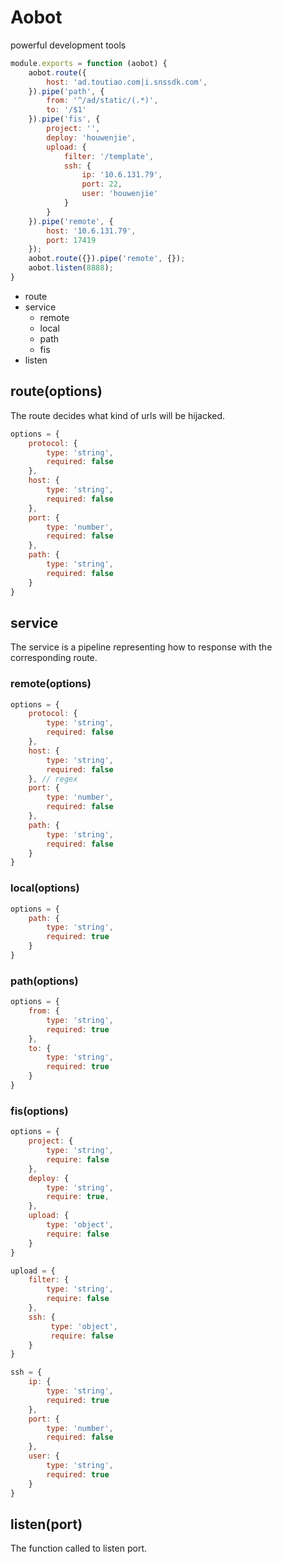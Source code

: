 # Aobot
powerful development tools

```js
module.exports = function (aobot) {
    aobot.route({
        host: 'ad.toutiao.com|i.snssdk.com',
    }).pipe('path', {
        from: '^/ad/static/(.*)',
        to: '/$1'
    }).pipe('fis', {
        project: '',
        deploy: 'houwenjie',
        upload: {
            filter: '/template',
            ssh: {
                ip: '10.6.131.79',
                port: 22,
                user: 'houwenjie'                
            }
        }
    }).pipe('remote', {
        host: '10.6.131.79',
        port: 17419
    });
    aobot.route({}).pipe('remote', {});
    aobot.listen(8888);
}
```

- route
- service
    - remote
    - local
    - path
    - fis
- listen


## route(options)
The route decides what kind of urls will be hijacked. 

```js
options = {
    protocol: {
        type: 'string',
        required: false
    },
    host: {
        type: 'string',
        required: false       
    },
    port: {
        type: 'number',
        required: false
    },
    path: {
        type: 'string',
        required: false
    }
}
```

## service
The service is a pipeline representing how to response with the corresponding route.

### remote(options)
```js
options = {
    protocol: {
        type: 'string',
        required: false
    },
    host: {
        type: 'string',
        required: false     
    }, // regex
    port: {
        type: 'number',
        required: false
    },
    path: {
        type: 'string',
        required: false
    }
}
```

### local(options)
```js
options = {
    path: {
        type: 'string',
        required: true
    }
}
```

### path(options)
```js
options = {
    from: {
        type: 'string',
        required: true
    },
    to: {
        type: 'string',
        required: true
    }
}
```

### fis(options)
```js
options = {
    project: {
        type: 'string',
        require: false        
    },
    deploy: {
        type: 'string',
        require: true,
    },
    upload: {
        type: 'object',
        require: false
    }
}

upload = {
    filter: {
        type: 'string',
        require: false
    },
    ssh: {
         type: 'object',
         require: false       
    }
}

ssh = {
    ip: {
        type: 'string',
        required: true
    },
    port: {
        type: 'number',
        required: false
    },
    user: {
        type: 'string',
        required: true        
    }
}
```

## listen(port)
The function called to listen port.
